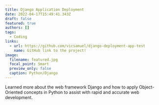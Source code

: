 ```yaml
---
title: Django Application Deployment
date: 2022-04-17T15:49:41.343Z
draft: false
featured: true
authors: []
tags:
  - Coding
links:
  - url: https://github.com/vicsamuel/django-deployment-app-test
    name: GitHub link to the project!
image:
  filename: featured.jpg
  focal_point: Smart
  preview_only: false
  caption: Python/Django
---
```

Learned more about the web framework Django and how to apply Object-Oriented concepts in Python to assist with rapid and accurate web development.